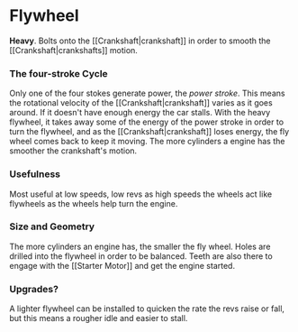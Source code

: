 # Flywheel
**Heavy**. Bolts onto the [[Crankshaft|crankshaft]] in order to smooth the [[Crankshaft|crankshafts]] motion.

### The four-stroke Cycle
Only one of the four stokes generate power, the *power stroke*. This means the rotational velocity of the [[Crankshaft|crankshaft]] varies as it goes around. If it doesn't have enough energy the car stalls. With the heavy flywheel, it takes away some of the energy of the power stroke in order to turn the flywheel, and as the [[Crankshaft|crankshaft]] loses energy, the fly wheel comes back to keep it moving. The more cylinders a engine has the smoother the crankshaft's motion.

### Usefulness
Most useful at low speeds, low revs as high speeds the wheels act like flywheels as the wheels help turn the engine.

### Size and Geometry
The more cylinders an engine has, the smaller the fly wheel. Holes are drilled into the flywheel in order to be balanced. Teeth are also there to engage with the [[Starter Motor]] and get the engine started.

### Upgrades?
A lighter flywheel can be installed to quicken the rate the revs raise or fall, but this means a rougher idle and easier to stall.
